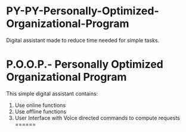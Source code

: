 # PY-PY-Personally-Optimized-Organizational-Program
 Digital assistant made to reduce time needed for simple tasks.

P.O.O.P.- Personally Optimized Organizational Program
======
This simple digital assistant contains:
1. Use online functions
2. Use offline functions
3. User Interface with Voice directed commands to compute requests
======
